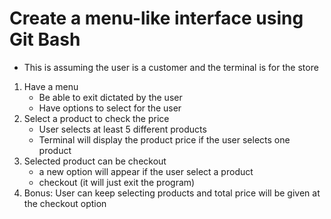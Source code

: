 # Create a menu-like interface using Git Bash
* This is assuming the user is a customer and the terminal is for the store
1. Have a menu
	* Be able to exit dictated by the user
	* Have options to select for the user
2. Select a product to check the price
	* User selects at least 5 different products
	* Terminal will display the product price if the user selects one product
3. Selected product can be checkout
	* a new option will appear if the user select a product
	* checkout (it will just exit the program)
4. Bonus: User can keep selecting products and total price will be given at the checkout option
